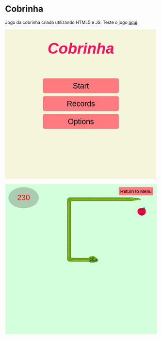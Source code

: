 
# Cobrinha

Jogo da cobrinha criado utilizando HTML5 e JS.
Teste o jogo [aqui](https://viniciusrplima.github.io/cobrinha/).

![Menu Principal](https://github.com/viniciusrplima/cobrinha/blob/master/screenshot1.png)

![Gameplay](https://github.com/viniciusrplima/cobrinha/blob/master/screenshot2.png)

